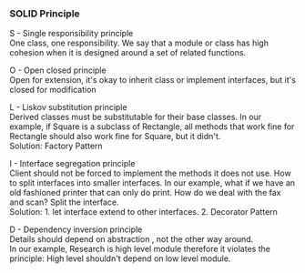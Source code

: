 ### SOLID Principle

S - Single responsibility principle  
One class, one responsibility. We say that a module or class has high cohesion when it is designed around a set of related functions.    

O - Open closed principle  
Open for extension, it's okay to inherit class or implement interfaces,
but it's closed for modification
    
L - Liskov substitution principle  
Derived classes must be substitutable for their base classes.   In our example,
if Square is a subclass of Rectangle, all methods that work fine for Rectangle should 
also work fine for Square, but it didn't.  
Solution: Factory Pattern 

    
I - Interface segregation principle  
Client should not be forced to implement the methods it does not use. How to split interfaces into
smaller interfaces.   In our example, what if we have an old fashioned printer that can only do print. 
How do we deal with the fax and scan? Split the interface.   
Solution: 1. let interface extend to other interfaces. 2. Decorator Pattern
    
D - Dependency inversion principle  
Details should depend on abstraction , not the other way around.   
In our example, Research is high level module therefore it violates the principle: High level shouldn't depend on 
low level module.